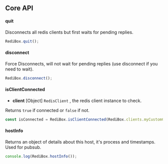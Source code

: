## Core API

#### **quit**
Disconnects all redis clients but first waits for pending replies.

```javascript
RediBox.quit();
```
#### **disconnect**
Force Disconnects, will not wait for pending replies (use disconnect if you need to wait).

```javascript
RediBox.disconnect();
```
#### **isClientConnected**
  - **client** [Object] `RedisClient` , the redis client instance to check.

Returns `true` if connected or `false` if not.

```javascript
const isConnected = RediBox.isClientConnected(RediBox.clients.myCustomClient);
```
#### **hostInfo**

Returns an object of details about this host, it's process and timestamps. Used for pubsub.

```javascript
console.log(RediBox.hostInfo());
```

